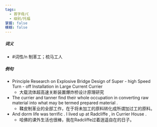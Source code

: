 ```yaml
---
tags:
  - 首字母/C
  - 级别/托福
掌握: false
模糊: false
---
```

##### 词义
- #词性/n  制革工；梳马工人
##### 例句
- Principle Research on Explosive Bridge Design of Super - high Speed Turn - off Installation in Large Current Currier
	- 大载流体超高速关断装置爆炸桥设计原理研究
- The currier and tanner find their whole occupation in converting raw material into what may be termed prepared material .
	- 鞣皮制革业的全部工作，在于将未加工的原料转化成所谓加过工的原料。
- And dorm life was terrific . I lived up at Radcliffe , in Currier House .
	- 哈佛的课外生活也很棒，我在Radcliffe过着逍遥自在的日子。
